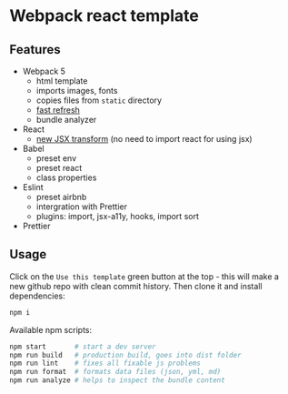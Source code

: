 # Webpack react template

## Features

- Webpack 5
  - html template
  - imports images, fonts
  - copies files from `static` directory
  - [fast refresh](https://github.com/pmmmwh/react-refresh-webpack-plugin)
  - bundle analyzer
- React
  - [new JSX transform](https://reactjs.org/blog/2020/09/22/introducing-the-new-jsx-transform.html) (no need to import react for using jsx)
- Babel
  - preset env
  - preset react
  - class properties
- Eslint
  - preset airbnb
  - intergration with Prettier
  - plugins: import, jsx-a11y, hooks, import sort
- Prettier

## Usage

Click on the `Use this template` green button at the top - this will make a new github repo with clean commit history. Then clone it and install dependencies:

```sh
npm i
```

Available npm scripts:

```sh
npm start       # start a dev server
npm run build   # production build, goes into dist folder
npm run lint    # fixes all fixable js problems
npm run format  # formats data files (json, yml, md)
npm run analyze # helps to inspect the bundle content
```
